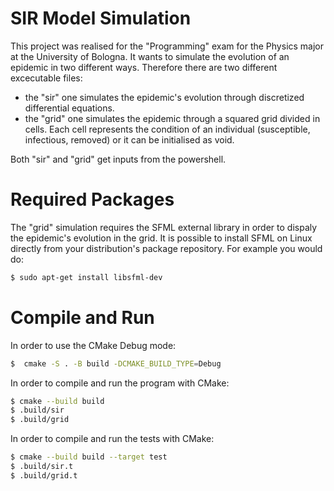 # SIR Model Simulation

This project was realised for the "Programming" exam for the Physics major at the University of Bologna.
It wants to simulate the evolution of an epidemic in two different ways. Therefore there are two different excecutable files: 
- the "sir" one simulates the epidemic's evolution through discretized differential equations.
- the "grid" one simulates the epidemic through a squared grid divided in cells. Each cell represents the condition of an individual (susceptible, infectious, removed) or it can be initialised as void.

Both "sir" and "grid" get inputs from the powershell.

# Required Packages

The "grid" simulation requires the SFML external library in order to dispaly the epidemic's evolution in the grid.
It is possible to install SFML on Linux directly from your distribution's package repository.
For example you would do:

```bash
$ sudo apt-get install libsfml-dev
```

# Compile and Run

In order to use the CMake Debug mode:

```bash
$  cmake -S . -B build -DCMAKE_BUILD_TYPE=Debug
```

In order to compile and run the program with CMake:

```bash
$ cmake --build build
$ .build/sir
$ .build/grid
```
In order to compile and run the tests with CMake:

```bash
$ cmake --build build --target test
$ .build/sir.t
$ .build/grid.t
```








